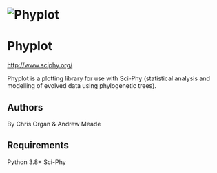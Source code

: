 # <img alt="Phyplot" src="/docs/logo/phylograph_logo.png">

# Phyplot
http://www.sciphy.org/

Phyplot is a plotting library for use with Sci-Phy (statistical analysis and modelling of evolved data using phylogenetic trees).

## Authors
By Chris Organ & Andrew Meade

## Requirements
Python 3.8+
Sci-Phy

